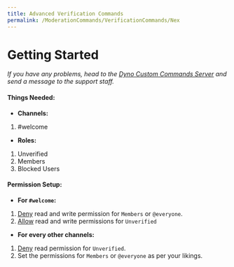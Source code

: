 ```yaml
---
title: Advanced Verification Commands
permalink: /ModerationCommands/VerificationCommands/Nex
---
```



# **Getting Started**
*If you have any problems, head to the [Dyno Custom Commands Server](https://discord.gg/D3K3Fqz) and send a message to the support staff.*

#### **Things Needed:**

- **Channels:**
1. #welcome

- **Roles:**
1. Unverified
2. Members
3. Blocked Users

#### **Permission Setup:**

- **For `#welcome`:**
1. [Deny](https://i.imgur.com/EKQOiUb.png) read and write permission for `Members` or `@everyone`.
2. [Allow](https://i.imgur.com/bqm2RaN.png) read and write permissions for `Unverified`

- **For every other channels:**
1. [Deny](https://i.imgur.com/FqPhWra.png) read permission for `Unverified`.
2. Set the permissions for `Members` or `@everyone` as per your likings.
